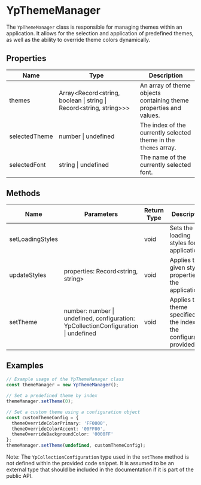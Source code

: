 # YpThemeManager

The `YpThemeManager` class is responsible for managing themes within an application. It allows for the selection and application of predefined themes, as well as the ability to override theme colors dynamically.

## Properties

| Name           | Type                                                         | Description                                                                 |
|----------------|--------------------------------------------------------------|-----------------------------------------------------------------------------|
| themes         | Array<Record<string, boolean \| string \| Record<string, string>>> | An array of theme objects containing theme properties and values.           |
| selectedTheme  | number \| undefined                                           | The index of the currently selected theme in the `themes` array.            |
| selectedFont   | string \| undefined                                           | The name of the currently selected font.                                    |

## Methods

| Name              | Parameters                                             | Return Type | Description                                                                                   |
|-------------------|--------------------------------------------------------|-------------|-----------------------------------------------------------------------------------------------|
| setLoadingStyles  |                                                        | void        | Sets the loading styles for the application.                                                  |
| updateStyles      | properties: Record<string, string>                     | void        | Applies the given style properties to the application.                                        |
| setTheme          | number: number \| undefined, configuration: YpCollectionConfiguration \| undefined | void        | Applies the theme specified by the index or the configuration provided.                       |

## Examples

```typescript
// Example usage of the YpThemeManager class
const themeManager = new YpThemeManager();

// Set a predefined theme by index
themeManager.setTheme(0);

// Set a custom theme using a configuration object
const customThemeConfig = {
  themeOverrideColorPrimary: 'FF0000',
  themeOverrideColorAccent: '00FF00',
  themeOverrideBackgroundColor: '0000FF'
};
themeManager.setTheme(undefined, customThemeConfig);
```

Note: The `YpCollectionConfiguration` type used in the `setTheme` method is not defined within the provided code snippet. It is assumed to be an external type that should be included in the documentation if it is part of the public API.